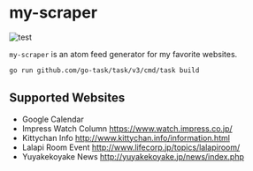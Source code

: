 # my-scraper

![test](https://github.com/mono0x/my-scraper/workflows/test/badge.svg?branch=master)

`my-scraper` is an atom feed generator for my favorite websites.

```sh
go run github.com/go-task/task/v3/cmd/task build
```

## Supported Websites

- Google Calendar
- Impress Watch Column <https://www.watch.impress.co.jp/>
- Kittychan Info <http://www.kittychan.info/information.html>
- Lalapi Room Event <http://www.lifecorp.jp/topics/lalapiroom/>
- Yuyakekoyake News <http://yuyakekoyake.jp/news/index.php>
